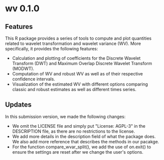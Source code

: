# wv 0.1.0

## Features

This R package provides a series of tools to compute and plot quantities related to wavelet transformation and wavelet variance (WV). More specifically, it provides the following features: 

- Calculation and plotting of coefficients for the Discrete Wavelet Transform (DWT) and Maximum Overlap Discrete Wavelet Transform (MODWT).
- Computation of WV and robust WV as well as of their respective confidence intervals.
- Visualization of the estimated WV with different options comparing classic and robust estimates as well as different times series.

## Updates

In this submission version, we made the following changes:

- We omit the LICENSE file and simply put "License: AGPL-3" in the DESCRIPTION file, as there are no restrictions to the license.
- We add more details in the description field of what the package does. We also add more reference that describes the methods in our pacakge. 
- For the function compare_wvar_split(), we add the use of on.exit() to ensure the settings are reset after we change the user's options.

